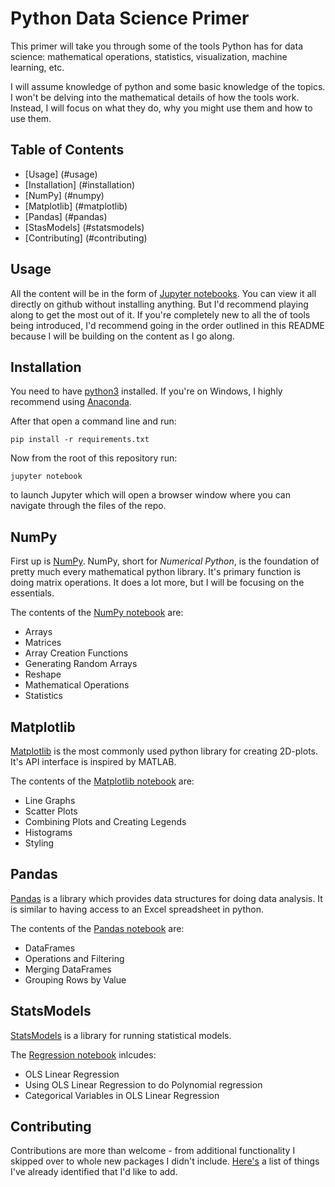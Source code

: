 # Python Data Science Primer

This primer will take you through some of the tools Python has for data science:
mathematical operations, statistics, visualization, machine learning, etc.

I will assume knowledge of python and some basic knowledge of the topics.
I won't be delving into the mathematical details of how the tools work.
Instead, I will focus on what they do, why you might use them and how to use them.

## Table of Contents

- [Usage] (#usage)
- [Installation] (#installation)
- [NumPy] (#numpy)
- [Matplotlib] (#matplotlib)
- [Pandas] (#pandas)
- [StasModels] (#statsmodels)
- [Contributing] (#contributing)

## Usage

All the content will be in the form of [Jupyter notebooks](http://jupyter.org/).
You can view it all directly on github without installing anything.
But I'd recommend playing along to get the most out of it.
If you're completely new to all the of tools being introduced, I'd recommend going
in the order outlined in this README because I will be building on the content
as I go along.

## Installation

You need to have [python3](https://www.python.org/download/releases/3.0/) installed.
If you're on Windows, I highly recommend using [Anaconda](https://www.continuum.io/downloads).

After that open a command line and run:

    pip install -r requirements.txt

Now from the root of this repository run:

    jupyter notebook

to launch Jupyter which will open a browser window where you can navigate through the files of the repo.

## NumPy

First up is [NumPy](http://www.numpy.org/).  NumPy, short for _Numerical Python_,
is the foundation of pretty much every mathematical python library.  It's primary
function is doing matrix operations.  It does a lot more, but I will be focusing
on the essentials.  

The contents of the [NumPy notebook](numpy/numpy.ipynb) are:
* Arrays
* Matrices
* Array Creation Functions
* Generating Random Arrays
* Reshape
* Mathematical Operations
* Statistics

## Matplotlib

[Matplotlib](http://matplotlib.org/) is the most commonly used python library for creating 2D-plots.  It's API interface is inspired by MATLAB.  

The contents of the [Matplotlib notebook](matplotlib/matplotlib.ipynb) are:
* Line Graphs
* Scatter Plots
* Combining Plots and Creating Legends
* Histograms
* Styling

## Pandas

[Pandas](http://pandas.pydata.org/) is a library which provides data structures for doing data analysis.  It is similar to having access to an Excel spreadsheet in python.

The contents of the [Pandas notebook](pandas/pandas.ipynb) are:
* DataFrames
* Operations and Filtering
* Merging DataFrames
* Grouping Rows by Value

## StatsModels

[StatsModels](http://statsmodels.sourceforge.net/stable/index.html) is a library for running statistical models.

The [Regression notebook](statsmodels/regression.ipynb) inlcudes:
* OLS Linear Regression
* Using OLS Linear Regression to do Polynomial regression
* Categorical Variables in OLS Linear Regression

## Contributing

Contributions are more than welcome - from additional functionality I skipped
over to whole new packages I didn't include.  [Here's](https://github.com/docmarionum1/python-data-science-primer/issues?q=is%3Aissue+is%3Aopen+label%3Aenhancement) a list of things I've already identified that I'd like to add.
